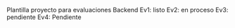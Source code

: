 Plantilla proyecto para evaluaciones Backend
Ev1: listo 
Ev2: en proceso
Ev3: pendiente
Ev4: Pendiente
